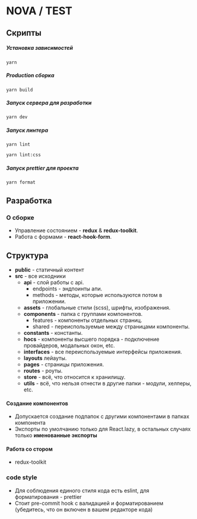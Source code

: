 # NOVA / TEST

## Скрипты

##### Установка зависимостей

```shell script
yarn
```

##### Production сборка

```shell script
yarn build
```

##### Запуск сервера для разработки

```shell script
yarn dev
```

##### Запуск линтера

```shell script
yarn lint
```

```shell script
yarn lint:css
```

##### Запуск prettier для проекта

```shell script
yarn format
```

## Разработка

### О сборке

- Управление состоянием - **redux** & **redux-toolkit**.
- Работа с формами - **react-hook-form**.

## Структура

- **public** - статичный контент
- **src** - все исходники
  - **api** - cлой работы с api.
    - endpoints - эндпоинты апи.
    - methods - методы, которые используются потом в приложении.
  - **assets** - глобальные стили (scss), шрифты, изображения.
  - **components** - папка с группами компонентов.
    - features - компоненты отдельных страниц.
    - shared - переиспользуемые между страницами компоненты.
  - **constants** - константы.
  - **hocs** - компоненты высшего порядка - подключение провайдеров, модальных окон, etc.
  - **interfaces** - все переиспользуемые интерфейсы приложения.
  - **layouts** лейауты.
  - **pages** - страницы приложения.
  - **routes** - роуты.
  - **store** - всё, что относится к хранилищу.
  - **utils** - всё, что нельзя отнести в другие папки - модули, хелперы, etc.

#### Создание компонентов

- Допускается создание подпапок с другими компонентами в папках компонента
- Экспорты по умолчанию только для React.lazy, в остальных случаях только **именованные экспорты**

#### Работа со стором

- redux-toolkit

### code style

- Для соблюдения единого стиля кода есть eslint, для форматирования - prettier
- Стоит pre-commit hook с валидацией и форматированием (убедитесь, что он включен в вашем редакторе кода)
